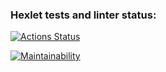 ### Hexlet tests and linter status:
[![Actions Status](https://github.com/Totoshk0/frontend-project-44/actions/workflows/hexlet-check.yml/badge.svg)](https://github.com/Totoshk0/frontend-project-44/actions)

[![Maintainability](https://api.codeclimate.com/v1/badges/583c249bc0e6e3ea0fd9/maintainability)](https://codeclimate.com/github/Totoshk0/frontend-project-44/maintainability)
